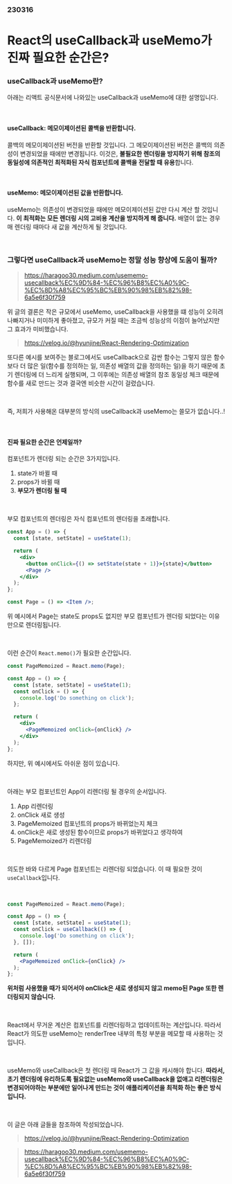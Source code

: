 ### 230316

# React의 useCallback과 useMemo가 진짜 필요한 순간은?

### useCallback과 useMemo란?

아래는 리액트 공식문서에 나와있는 useCallback과 useMemo에 대한 설명입니다.

<br>

#### useCallback: 메모이제이션된 콜백을 반환합니다.

콜백의 메모이제이션된 버전을 반환할 것입니다. 그 메모이제이션된 버전은 콜백의 의존성이 변경되었을 때에만 변경됩니다. 이것은, **불필요한 렌더링을 방지하기 위해 참조의 동일성에 의존적인 최적화된 자식 컴포넌트에 콜백을 전달할 때 유용**합니다.

<br>

#### useMemo: 메모이제이션된 값을 반환합니다.

useMemo는 의존성이 변경되었을 때에만 메모이제이션된 값만 다시 계산 할 것입니다. **이 최적화는 모든 렌더링 시의 고비용 계산을 방지하게 해 줍니다.** 배열이 없는 경우 매 렌더링 때마다 새 값을 계산하게 될 것입니다.

<br>

### 그렇다면 useCallback과 useMemo는 정말 성능 향상에 도움이 될까?


> https://haragoo30.medium.com/usememo-usecallback%EC%9D%84-%EC%96%B8%EC%A0%9C-%EC%8D%A8%EC%95%BC%EB%90%98%EB%82%98-6a5e6f30f759

위 글의 결론은 작은 규모에서 useMemo, useCallback을 사용했을 떄 성능이 오히려 나빠지거나 미미하게 좋아졌고, 규모가 커질 때는 조금씩 성능상의 이점이 늘어났지만 그 효과가 미비했습니다.

> https://velog.io/@hyunjine/React-Rendering-Optimization

또다른 예시를 보여주는 블로그에서도 useCallback으로 감싼 함수는 그렇지 않은 함수보다 더 많은 일(함수를 정의하는 일, 의존성 배열의 값을 정의하는 일)을 하기 때문에 초기 렌더링에 더 느리게 실행되며, 그 이후에는 의존성 배열의 참조 동일성 체크 때문에 함수를 새로 만드는 것과 결국엔 비슷한 시간이 걸렸습니다.

<br>

즉, 저희가 사용해온 대부분의 방식의 useCallback과 useMemo는 쓸모가 없습니다..!

<br>

#### 진짜 필요한 순간은 언제일까?

컴포넌트가 렌더링 되는 순간은 3가지입니다.

1. state가 바뀔 때
2. props가 바뀔 때
3. **부모가 렌더링 될 때**

<br>

부모 컴포넌트의 렌더링은 자식 컴포넌트의 렌더링을 초래합니다.

```jsx
const App = () => {
  const [state, setState] = useState(1);

  return (
    <div>
      <button onClick={() => setState(state + 1)}>{state}</button>
      <Page />
    </div>
  );
};

const Page = () => <Item />;
```

위 예시에서 Page는 state도 props도 없지만 부모 컴포넌트가 렌더링 되었다는 이유만으로 렌더링됩니다.

<br>

이런 순간이 `React.memo()`가 필요한 순간입니다.


```jsx
const PageMemoized = React.memo(Page);

const App = () => {
  const [state, setState] = useState(1);
  const onClick = () => {
    console.log('Do something on click');
  };

  return (
    <div>
      <PageMemoized onClick={onClick} />
    </div>
  );
};
```

하지만, 위 예시에서도 아쉬운 점이 있습니다. 

<br>

아래는 부모 컴포넌트인 App이 리렌더링 될 경우의 순서입니다.

1. App 리렌더링
2. onClick 새로 생성
3. PageMemoized 컴포넌트의 props가 바뀌었는지 체크
4. onClick은 새로 생성된 함수이므로 props가 바뀌었다고 생각하여
5. PageMemoized가 리렌더링

<br>

의도한 바와 다르게 Page 컴포넌트는 리렌더링 되었습니다. 이 때 필요한 것이 `useCallback`입니다.

<br>

```jsx
const PageMemoized = React.memo(Page);

const App = () => {
  const [state, setState] = useState(1);
  const onClick = useCallback(() => {
    console.log('Do something on click');
  }, []);

  return (
    <PageMemoized onClick={onClick} />
  );
};
```

**위처럼 사용했을 때가 되어서야 onClick은 새로 생성되지 않고 memo된 Page 또한 렌더링되지 않습니다.**

<br>

React에서 무거운 계산은 컴포넌트를 리렌더링하고 업데이트하는 계산입니다. 따라서 React가 의도한 useMemo는 renderTree 내부의 특정 부분을 메모할 때 사용하는 것입니다. 

<br>

useMemo와 useCallback은 첫 렌더링 때 React가 그 값을 캐시해야 합니다. **따라서, 초기 렌더링에 유리하도록 필요없는 useMemo와 useCallback을 없애고 리렌더링은 변경되어야하는 부분에만 일어나게 만드는 것이 애플리케이션을 최적화 하는 좋은 방식입니다.**

<br>

이 글은 아래 글들을 참조하여 작성되었습니다.

> https://velog.io/@hyunjine/React-Rendering-Optimization

> https://haragoo30.medium.com/usememo-usecallback%EC%9D%84-%EC%96%B8%EC%A0%9C-%EC%8D%A8%EC%95%BC%EB%90%98%EB%82%98-6a5e6f30f759